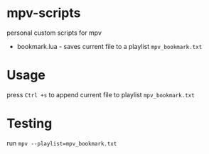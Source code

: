 # mpv-scripts
personal custom scripts for mpv
- bookmark.lua - saves current file to a playlist `mpv_bookmark.txt`
# Usage
press `Ctrl +s` to append current file to playlist `mpv_bookmark.txt`
# Testing
run `mpv --playlist=mpv_bookmark.txt`
